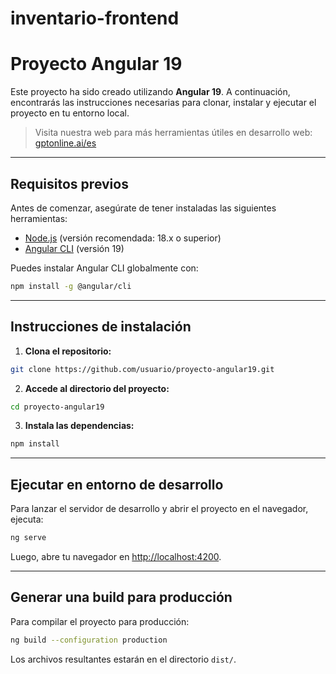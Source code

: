 # inventario-frontend

# Proyecto Angular 19

Este proyecto ha sido creado utilizando **Angular 19**. A continuación, encontrarás las instrucciones necesarias para clonar, instalar y ejecutar el proyecto en tu entorno local.

> Visita nuestra web para más herramientas útiles en desarrollo web: [gptonline.ai/es](https://gptonline.ai/es/)

---

## Requisitos previos

Antes de comenzar, asegúrate de tener instaladas las siguientes herramientas:

- [Node.js](https://nodejs.org/) (versión recomendada: 18.x o superior)
- [Angular CLI](https://angular.io/cli) (versión 19)

Puedes instalar Angular CLI globalmente con:

```bash
npm install -g @angular/cli
```

---

## Instrucciones de instalación

1. **Clona el repositorio:**

```bash
git clone https://github.com/usuario/proyecto-angular19.git
```

2. **Accede al directorio del proyecto:**

```bash
cd proyecto-angular19
```

3. **Instala las dependencias:**

```bash
npm install
```

---

## Ejecutar en entorno de desarrollo

Para lanzar el servidor de desarrollo y abrir el proyecto en el navegador, ejecuta:

```bash
ng serve
```

Luego, abre tu navegador en [http://localhost:4200](http://localhost:4200).

---

## Generar una build para producción

Para compilar el proyecto para producción:

```bash
ng build --configuration production
```

Los archivos resultantes estarán en el directorio `dist/`.
